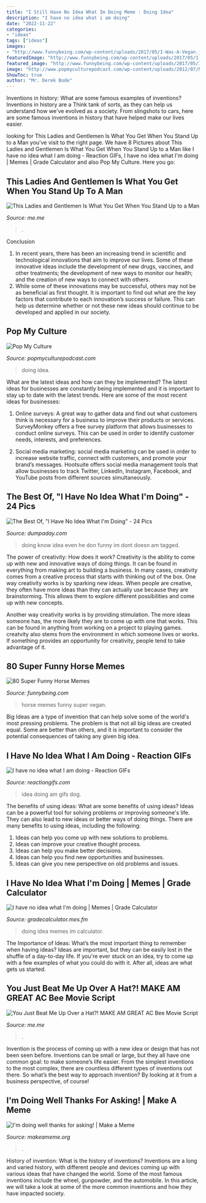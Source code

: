 ```yaml
---
title: "I Still Have No Idea What Im Doing Meme : Doing Idea"
description: "I have no idea what i am doing"
date: "2022-11-22"
categories:
- "ideas"
tags: ["ideas"]
images:
- "http://www.funnybeing.com/wp-content/uploads/2017/05/I-Was-A-Vegan.jpg"
featuredImage: "http://www.funnybeing.com/wp-content/uploads/2017/05/I-Was-A-Vegan.jpg"
featured_image: "http://www.funnybeing.com/wp-content/uploads/2017/05/I-Was-A-Vegan.jpg"
image: "http://www.popmyculturepodcast.com/wp-content/uploads/2012/07/NoIdeaDog.gif"
ShowToc: true
author: "Mr. Derek Bode"
---
```



Inventions in history: What are some famous examples of inventions?
Inventions in history are a Think tank of sorts, as they can help us understand how we've evolved as a society. From slingshots to cars, here are some famous inventions in history that have helped make our lives easier.

	

		
looking for This Ladies and Gentlemen Is What You Get When You Stand Up to a Man you've visit to the right page. We have 8 Pictures about This Ladies and Gentlemen Is What You Get When You Stand Up to a Man like I have no idea what I am doing - Reaction GIFs, I have no idea what I&#039;m doing | Memes | Grade Calculator and also Pop My Culture. Here you go:
		
    
## This Ladies And Gentlemen Is What You Get When You Stand Up To A Man

<img loading=lazy src="https://pics.me.me/last-night-enner-valencia-faked-injury-escaped-from-police-4544523.png" onerror="this.onerror=null;this.src='https://tse1.mm.bing.net/th?id=OIP.3DkZc-mbhL4d3WnBFOySTQHaHF&amp;pid=15.1';" alt="This Ladies and Gentlemen Is What You Get When You Stand Up to a Man">

_Source: me.me_

>. 

	

Conclusion
1. In recent years, there has been an increasing trend in scientific and technological innovations that aim to improve our lives. Some of these innovative ideas include the development of new drugs, vaccines, and other treatments; the development of new ways to monitor our health; and the creation of new ways to connect with others.
2. While some of these innovations may be successful, others may not be as beneficial as first thought. It is important to find out what are the key factors that contribute to each innovation’s success or failure. This can help us determine whether or not these new ideas should continue to be developed and applied in our society.

    
## Pop My Culture

<img loading=lazy src="http://www.popmyculturepodcast.com/wp-content/uploads/2012/07/NoIdeaDog.gif" onerror="this.onerror=null;this.src='https://tse1.mm.bing.net/th?id=OIP.uthdmTBfClp6uYlfbO4WvgHaEd&amp;pid=15.1';" alt="Pop My Culture">

_Source: popmyculturepodcast.com_

>doing idea. 

	

What are the latest ideas and how can they be implemented?
The latest ideas for businesses are constantly being implemented and it is important to stay up to date with the latest trends. Here are some of the most recent ideas for businesses:
1. Online surveys: A great way to gather data and find out what customers think is necessary for a business to improve their products or services. SurveyMonkey offers a free survey platform that allows businesses to conduct online surveys. This can be used in order to identify customer needs, interests, and preferences.

2. Social media marketing: social media marketing can be used in order to increase website traffic, connect with customers, and promote your brand’s messages. Hootsuite offers social media management tools that allow businesses to track Twitter, LinkedIn, Instagram, Facebook, and YouTube posts from different sources simultaneously.

    
## The Best Of, &quot;I Have No Idea What I&#039;m Doing&quot; - 24 Pics

<img loading=lazy src="http://www.dumpaday.com/wp-content/uploads/2013/03/he-doesnt-even-know-what-hes-doing.jpg" onerror="this.onerror=null;this.src='https://tse4.mm.bing.net/th?id=OIP.3vocpUaxYyl9lRLajFQTvgHaFh&amp;pid=15.1';" alt="The Best Of, &quot;I Have No Idea What I&#039;m Doing&quot; - 24 Pics">

_Source: dumpaday.com_

>doing know idea even he don funny im dont doesn am tagged. 

	

The power of creativity: How does it work?
Creativity is the ability to come up with new and innovative ways of doing things. It can be found in everything from making art to building a business. In many cases, creativity comes from a creative process that starts with thinking out of the box.
One way creativity works is by sparking new ideas. When people are creative, they often have more ideas than they can actually use because they are brainstorming. This allows them to explore different possibilities and come up with new concepts.

Another way creativity works is by providing stimulation. The more ideas someone has, the more likely they are to come up with one that works. This can be found in anything from working on a project to playing games. creatvity also stems from the environment in which someone lives or works. If something provides an opportunity for creativity, people tend to take advantage of it.

    
## 80 Super Funny Horse Memes

<img loading=lazy src="http://www.funnybeing.com/wp-content/uploads/2017/05/I-Was-A-Vegan.jpg" onerror="this.onerror=null;this.src='https://tse4.mm.bing.net/th?id=OIP.TzRI66cJSypUyM283NWeXgHaIn&amp;pid=15.1';" alt="80 Super Funny Horse Memes">

_Source: funnybeing.com_

>horse memes funny super vegan. 

	

Big Ideas are a type of invention that can help solve some of the world's most pressing problems. The problem is that not all big ideas are created equal. Some are better than others, and it is important to consider the potential consequences of taking any given big idea.

    
## I Have No Idea What I Am Doing - Reaction GIFs

<img loading=lazy src="http://www.reactiongifs.com/r/2013/11/I-have-no-idea-what-I-am-doing.gif" onerror="this.onerror=null;this.src='https://tse4.mm.bing.net/th?id=OIP.EFsX-ndhmx4CFsI98zSvKAAAAA&amp;pid=15.1';" alt="I have no idea what I am doing - Reaction GIFs">

_Source: reactiongifs.com_

>idea doing am gifs dog. 

	

The benefits of using ideas: What are some benefits of using ideas?
Ideas can be a powerful tool for solving problems or improving someone's life. They can also lead to new ideas or better ways of doing things. There are many benefits to using ideas, including the following: 
1. Ideas can help you come up with new solutions to problems.
2. Ideas can improve your creative thought process. 
3. Ideas can help you make better decisions. 
4. Ideas can help you find new opportunities and businesses. 
5. Ideas can give you new perspective on old problems and issues.

    
## I Have No Idea What I&#039;m Doing | Memes | Grade Calculator

<img loading=lazy src="https://gradecalculator.mes.fm/img/memes/i-have-no-idea-what-im-doing.jpg" onerror="this.onerror=null;this.src='https://tse4.mm.bing.net/th?id=OIP.-djUu5hBq7t8H63px7it6gHaHX&amp;pid=15.1';" alt="I have no idea what I&#039;m doing | Memes | Grade Calculator">

_Source: gradecalculator.mes.fm_

>doing idea memes im calculator. 

	

The Importance of Ideas: What’s the most important thing to remember when having ideas?
Ideas are important, but they can be easily lost in the shuffle of a day-to-day life. If you're ever stuck on an idea, try to come up with a few examples of what you could do with it. After all, ideas are what gets us started.

    
## You Just Beat Me Up Over A Hat?! MAKE AM GREAT AC Bee Movie Script

<img loading=lazy src="https://pics.me.me/thumb_you-just-beat-me-up-over-a-hat-make-am-66743627.png" onerror="this.onerror=null;this.src='https://tse3.mm.bing.net/th?id=OIP.BmNaF0j3dQV3tYVKesVaVwAAAA&amp;pid=15.1';" alt="You Just Beat Me Up Over a Hat?! MAKE AM GREAT AC Bee Movie Script">

_Source: me.me_

>. 

	

Invention is the process of coming up with a new idea or design that has not been seen before. Inventions can be small or large, but they all have one common goal: to make someone’s life easier. From the simplest inventions to the most complex, there are countless different types of inventions out there. So what’s the best way to approach invention? By looking at it from a business perspective, of course!

    
## I&#039;m Doing Well Thanks For Asking! | Make A Meme

<img loading=lazy src="https://media.makeameme.org/created/Im-doing-well.jpg" onerror="this.onerror=null;this.src='https://tse2.mm.bing.net/th?id=OIP.1mw23JJZzX7Fi0K9Zkfw4wHaLD&amp;pid=15.1';" alt="I&#039;m doing well thanks for asking! | Make a Meme">

_Source: makeameme.org_

>. 

	

History of invention: What is the history of inventions?
Inventions are a long and varied history, with different people and devices coming up with various ideas that have changed the world. Some of the most famous inventions include the wheel, gunpowder, and the automobile. In this article, we will take a look at some of the more common inventions and how they have impacted society.

